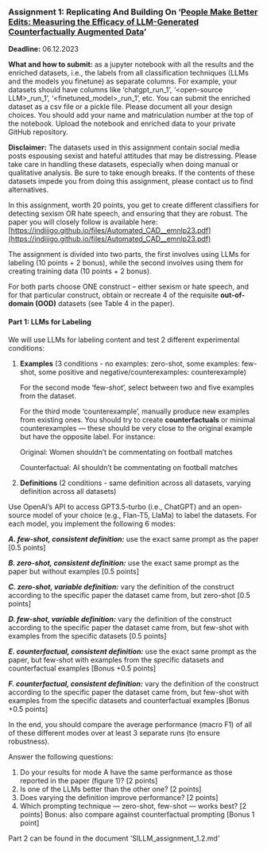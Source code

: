### **Assignment 1:** Replicating And Building On ‘[People Make Better Edits: Measuring the Efficacy of LLM-Generated Counterfactually Augmented Data](https://indiiigo.github.io/files/Automated_CAD__emnlp23.pdf)’

**Deadline:** 06.12.2023

**What and how to submit:** as a jupyter notebook with all the results and the enriched datasets, i.e., the labels from all classification techniques (LLMs and the models you finetune) as separate columns. For example, your datasets should have columns like ‘chatgpt_run_1’, ‘\<open-source LLM\>_run_1’, ‘\<finetuned_model\>_run_1’, etc. You can submit the enriched dataset as a csv file or a pickle file. Please document all your design choices. You should add your name and matriculation number at the top of the notebook. Upload the notebook and enriched data to your private GitHub repository. 

**Disclaimer:** The datasets used in this assignment contain social media posts espousing sexist and hateful attitudes that may be distressing. Please take care in handling these datasets, especially when doing manual or qualitative analysis. Be sure to take enough breaks. If the contents of these datasets impede you from doing this assignment, please contact us to find alternatives. 

In this assignment, worth 20 points, you get to create different classifiers for detecting sexism OR hate speech, and ensuring that they are robust. The paper you will closely follow is available here: [https://indiiigo.github.io/files/Automated_CAD__emnlp23.pdf](https://indiiigo.github.io/files/Automated_CAD__emnlp23.pdf)

The assignment is divided into two parts, the first involves using LLMs for labeling (10 points + 2 bonus), while the second involves using them for creating training data (10 points + 2 bonus).

For both parts choose ONE construct – either sexism or hate speech, and for that particular construct, obtain or recreate 4 of the requisite **out-of-domain (OOD)** datasets (see Table 4 in the paper).


#### Part 1: LLMs for Labeling

We will use LLMs for labeling content and test 2 different experimental conditions:



1. **Examples** (3 conditions - no examples: zero-shot, some examples: few-shot, some positive and negative/counterexamples: counterexample)

    For the second mode ‘few-shot’, select between two and five examples from the dataset.


    For the third mode ‘counterexample’, manually produce new examples from existing ones. You should try to create **counterfactuals** or minimal counterexamples — these should be very close to the original example but have the opposite label. For instance:


    Original: Women shouldn’t be commentating on football matches


    Counterfactual: AI shouldn’t be commentating on football matches

2. **Definitions** (2 conditions - same definition across all datasets, varying definition across all datasets)

Use OpenAI’s API to access GPT3.5-turbo (i.e., ChatGPT) and an open-source model of your choice (e.g., Flan-T5, LlaMa) to label the datasets. For each model, you implement the following 6 modes:

**_A. few-shot, consistent definition:_** use the exact same prompt as the paper [0.5 points]

**_B. zero-shot, consistent definition:_** use the exact same prompt as the paper but without examples [0.5 points]

**_C. zero-shot, variable definition:_** vary the definition of the construct according to the specific paper the dataset came from, but zero-shot [0.5 points]

**_D. few-shot, variable definition:_** vary the definition of the construct according to the specific paper the dataset came from, but few-shot with examples from the specific datasets [0.5 points]

**_E. counterfactual, consistent definition:_** use the exact same prompt as the paper, but few-shot with examples from the specific datasets and counterfactual examples [Bonus +0.5 points]

**_F. counterfactual, consistent definition:_** vary the definition of the construct according to the specific paper the dataset came from, but few-shot with examples from the specific datasets and counterfactual examples [Bonus +0.5 points]

In the end, you should compare the average performance (macro F1) of all of these different modes over at least 3 separate runs (to ensure robustness). 

Answer the following questions:



1. Do your results for mode A have the same performance as those reported in the paper (figure 1)? [2 points]
2. Is one of the LLMs better than the other one? [2 points]
3. Does varying the definition improve performance? [2 points]
4. Which prompting technique — zero-shot, few-shot — works best? [2 points] Bonus: also compare against counterfactual prompting [Bonus 1 point]

Part 2 can be found in the document 'SILLM_assignment_1.2.md'
